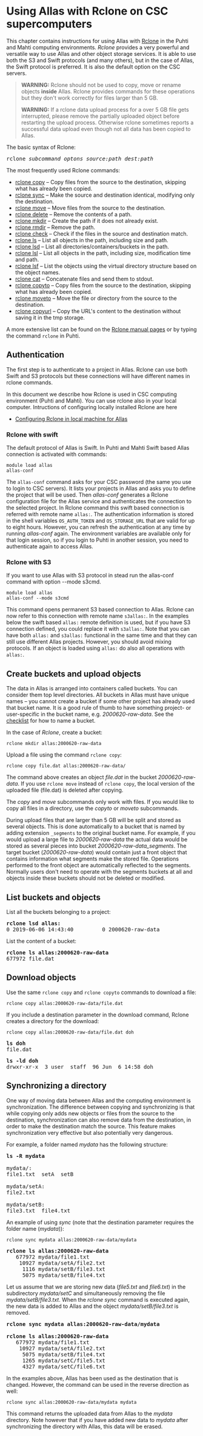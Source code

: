 # Using Allas with Rclone on CSC supercomputers 

This chapter contains instructions for using Allas with [Rclone](https://rclone.org/) in the Puhti and Mahti computing environments. _Rclone_ provides a very powerful and versatile way to use Allas and other object storage services. It is able to use both the S3 and Swift protocols (and many others), but in the case of Allas, the Swift protocol is preferred. It is also the default option on the CSC servers. 

> **WARNING:** Rclone should not be used to copy, move or rename objects **inside** Allas. Rclone provides commands for these operations but they don't work correctly for files larger than 5 GB.
> 
> **WARNING:** If a rclone data upload process for a over 5 GB file gets interrupted, please remove the partially uploaded object before restarting the upload process. Otherwise rclone sometimes reports a successful data upload even though not all data has been copied to Allas.



The basic syntax of Rclone:
<pre>
rclone <i>subcommand optons source:path dest:path</i> 
</pre>

The most frequently used Rclone commands:

*    [rclone copy]( https://rclone.org/commands/rclone_copy/) – Copy files from the source to the destination, skipping what has already been copied.
*    [rclone sync](https://rclone.org/commands/rclone_sync/) – Make the source and destination identical, modifying only the destination.
*    [rclone move](https://rclone.org/commands/rclone_move/) – Move files from the source to the destination.
*    [rclone delete](https://rclone.org/commands/rclone_delete/) – Remove the contents of a path.
*    [rclone mkdir](https://rclone.org/commands/rclone_mkdir/) – Create the path if it does not already exist.
*    [rclone rmdir](https://rclone.org/commands/rclone_rmdir/) – Remove the path.
*    [rclone check](https://rclone.org/commands/rclone_check/) – Check if the files in the source and destination match.
*    [rclone ls](https://rclone.org/commands/rclone_ls/) – List all objects in the path, including size and path.
*    [rclone lsd](https://rclone.org/commands/rclone_lsd/) – List all directories/containers/buckets in the path.
*    [rclone lsl](https://rclone.org/commands/rclone_lsl/) – List all objects in the path, including size, modification time and path.
*    [rclone lsf](https://rclone.org/commands/rclone_lsf/) – List the objects using the virtual directory structure based on the object names.
*    [rclone cat](https://rclone.org/commands/rclone_cat) – Concatenate files and send them to stdout.
*    [rclone copyto](https://rclone.org/commands/rclone_copyto/) – Copy files from the source to the destination, skipping what has already been copied.
*    [rclone moveto](https://rclone.org/commands/rclone_moveto/) – Move the file or directory from the source to the destination.
*    [rclone copyurl](https://rclone.org/commands/rclone_copyurl/) – Copy the URL's content to the destination without saving it in the tmp storage.

A more extensive list can be found on the [Rclone manual pages](https://rclone.org/docs/) or by typing the command `rclone` in Puhti.

## Authentication 

The first step is to authenticate to a project in Allas. Rclone can use both Swift and S3 protocols but these connections will have different names in rclone commands. 

In this document we describe how Rclone is used in CSC computing environment (Puhti and Mahti). You can use rclone also in your local computer. Intructions of configuring locally installed Rclone are here

   * [Configuring Rclone in local machine for Allas](./rclone_local.md)


### Rclone with swift

The default protocol of Allas is Swift. In Puhti and Mahti Swift based Allas connection is activated  with commands:
```text
module load allas
allas-conf
```
The `allas-conf` command asks for your CSC password (the same you use to login to CSC servers). It lists
your projects in Allas and asks you to define the project that will be used. Then _allas-conf_ generates a Rclone configuration file for the Allas service and authenticates the connection to the selected project. In Rclone command this swift based connection is referred with remote name `allas:`. The authentication information is stored in the shell variables `OS_AUTH_TOKEN` and `OS_STORAGE_URL` that are valid for up to eight hours. However, you can refresh the authentication at any time by running _allas-conf_ again. The environment variables are available only for that login session, so if you login to Puhti in another session, you need to authenticate again to access Allas.

### Rclone with S3

If you want to use Allas with S3 protocol in stead run the allas-conf command with option --mode s3cmd.
```text
module load allas
allas-conf --mode s3cmd
```
This command opens permanent S3 based connection to Allas. Rclone can now refer to this connection with remote name `s3allas:`.
In the examples below the swift based `allas:` remote definition is used, but if you have S3 connection defined, you could replace it
with `s3allas:`. Note that you can have both `allas:` and `s3allas:` functional in the same time and that they can still use different Allas projects. However, you should avoid mixing protocols. If an object is loaded using `allas:` do also all operations with `allas:`.  

## Create buckets and upload objects

The data in Allas is arranged into containers called buckets. You can consider them top level directories. All buckets in Allas must have unique names – you cannot create a bucket if some other project has already used that bucket name. It is a good rule of thumb to have something project- or user-specific in the bucket name, e.g. _2000620-raw-data_. See the [checklist](../introduction.md#naming-buckets) for how to name a bucket.

In the case of _Rclone_, create a bucket:
```text
rclone mkdir allas:2000620-raw-data
```
Upload a file using the command ```rclone copy```:
```text
rclone copy file.dat allas:2000620-raw-data/
```
The command above creates an object _file.dat_ in the bucket _2000620-raw-data_.
If you use `rclone move` instead of `rclone copy`, the local version of the uploaded file (file.dat)
is deleted after copying.

The _copy_ and _move_ subcommands only work with files. If you would like to copy all files in a directory, use the _copyto_ or _moveto_ subcommands.

During upload files that are larger than 5 GB will be split and stored as several objects. This is done automatically to a bucket that is named by adding extension `_segments` to the original bucket name. For example, if you would upload a large file to  _2000620-raw-data_ the actual data would be stored as several pieces into bucket _2000620-raw-data_segments_. The target bucket (_2000620-raw-data_) would contain just a front object that contains information what segments make the stored file. Operations performed to the front object are automatically reflected to the segments. Normally users don't need to operate with the segments buckets at all and objects inside these buckets should not be deleted or modified.

## List buckets and objects

List all the buckets belonging to a project:
<pre><b>rclone lsd allas:</b>
0 2019-06-06 14:43:40         0 2000620-raw-data
</pre>

List the content of a bucket: 
<pre><b>rclone ls allas:2000620-raw-data</b>
677972 file.dat
</pre>

## Download objects

Use the same `rclone copy` and `rclone copyto` commands to download a file:
```text
rclone copy allas:2000620-raw-data/file.dat
```

If you include a destination parameter in the download command, Rclone creates a directory for the download:
```text
rclone copy allas:2000620-raw-data/file.dat doh
```

<pre><b>ls doh</b>
file.dat</pre>

<pre><b>ls -ld doh</b>
drwxr-xr-x  3 user  staff  96 Jun  6 14:58 doh
</pre>

## Synchronizing a directory

One way of moving data between Allas and the computing environment is synchronization. The difference between copying and synchronizing is that while copying only adds new objects or files from the source to the destination, synchronization can also remove data from the destination, in order to make the destination match the source. This feature makes synchronization very effective but also potentially very dangerous.

For example, a folder named _mydata_ has the following structure:
<pre>
<b>ls -R mydata</b>

mydata/:
file1.txt  setA  setB

mydata/setA:
file2.txt

mydata/setB:
file3.txt  file4.txt
</pre>

An example of using _sync_ (note that the destination parameter requires the folder name (_mydata_)):

```text
rclone sync mydata allas:2000620-raw-data/mydata
```

<pre><b>rclone ls allas:2000620-raw-data</b>
   677972 mydata/file1.txt
    10927 mydata/setA/file2.txt
     1116 mydata/setB/file3.txt
     5075 mydata/setB/file4.txt
</pre>

Let us assume that we are storing new data (_file5.txt_ and _file6.txt_) in the subdirectory _mydata/setC_ and simultaneously removing the file _mydata/setB/file3.txt_. When the _rclone sync_ command is executed again, the new data is added to Allas and the object _mydata/setB/file3.txt_ is removed.

<pre><b>rclone sync mydata allas:2000620-raw-data/mydata</b>

<b>rclone ls allas:2000620-raw-data</b>
   677972 mydata/file1.txt
    10927 mydata/setA/file2.txt
     5075 mydata/setB/file4.txt
     1265 mydata/setC/file5.txt
     4327 mydata/setC/file6.txt
</pre>

In the examples above, Allas has been used as the destination that is changed. However, the command can be used in the reverse direction as well:
```text
rclone sync allas:2000620-raw-data/mydata mydata
```

This command returns the uploaded data from Allas to the _mydata_ directory. Note however that if you have added new data to _mydata_ after synchronizing the directory with Allas, this data will be erased.


 

